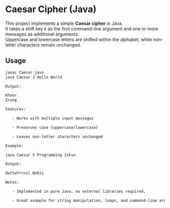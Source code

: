 # Caesar Cipher (Java)

This project implements a simple **Caesar cipher** in Java.  
It takes a shift key `K` as the first command-line argument and one or more messages as additional arguments.  
Uppercase and lowercase letters are shifted within the alphabet, while non-letter characters remain unchanged.  

## Usage
```bash
javac Caesar.java
java Caesar 3 Hello World

Output:

Khoor
Zruog

Features:

   - Works with multiple input messages

   - Preserves case (uppercase/lowercase)

   - Leaves non-letter characters unchanged

Example:

java Caesar 5 Programming IsFun

Output:

Uwtlwfrrnsl NxKzs

Notes:

   - Implemented in pure Java, no external libraries required.

   - Great example for string manipulation, loops, and command-line arguments.
